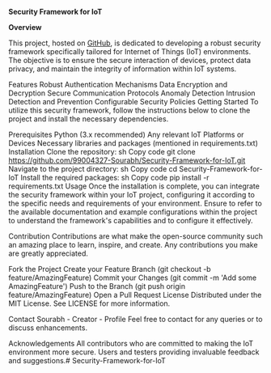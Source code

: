 **Security Framework for IoT**

**Overview**


This project, hosted on [GitHub](https://github.com/99004327-Sourabh/Security-Framework-for-IoT), is dedicated to developing a robust security framework specifically tailored for Internet of Things (IoT) environments. The objective is to ensure the secure interaction of devices, protect data privacy, and maintain the integrity of information within IoT systems.

Features
Robust Authentication Mechanisms
Data Encryption and Decryption
Secure Communication Protocols
Anomaly Detection
Intrusion Detection and Prevention
Configurable Security Policies
Getting Started
To utilize this security framework, follow the instructions below to clone the project and install the necessary dependencies.

Prerequisites
Python (3.x recommended)
Any relevant IoT Platforms or Devices
Necessary libraries and packages (mentioned in requirements.txt)
Installation
Clone the repository:
sh
Copy code
git clone https://github.com/99004327-Sourabh/Security-Framework-for-IoT.git
Navigate to the project directory:
sh
Copy code
cd Security-Framework-for-IoT
Install the required packages:
sh
Copy code
pip install -r requirements.txt
Usage
Once the installation is complete, you can integrate the security framework within your IoT project, configuring it according to the specific needs and requirements of your environment. Ensure to refer to the available documentation and example configurations within the project to understand the framework's capabilities and to configure it effectively.

Contribution
Contributions are what make the open-source community such an amazing place to learn, inspire, and create. Any contributions you make are greatly appreciated.

Fork the Project
Create your Feature Branch (git checkout -b feature/AmazingFeature)
Commit your Changes (git commit -m 'Add some AmazingFeature')
Push to the Branch (git push origin feature/AmazingFeature)
Open a Pull Request
License
Distributed under the MIT License. See LICENSE for more information.

Contact
Sourabh - Creator - Profile
Feel free to contact for any queries or to discuss enhancements.

Acknowledgements
All contributors who are committed to making the IoT environment more secure.
Users and testers providing invaluable feedback and suggestions.# Security-Framework-for-IoT
